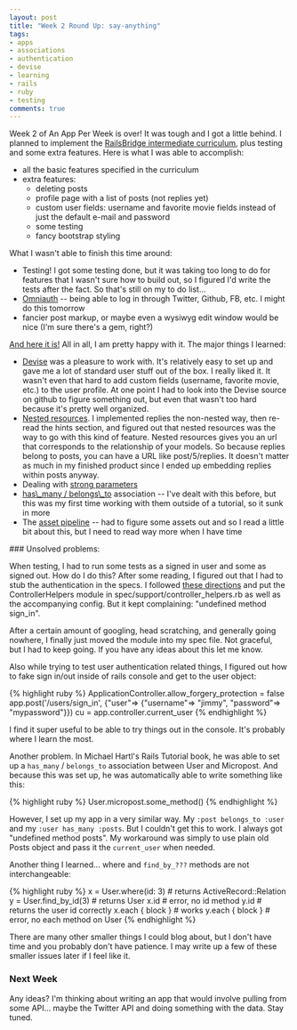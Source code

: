 ```yaml
---
layout: post
title: "Week 2 Round Up: say-anything"
tags:
- apps
- associations
- authentication
- devise
- learning
- rails
- ruby
- testing
comments: true
---
```


Week 2 of An App Per Week is over! It was tough and I got a little behind. I planned to implement the <a href="http://docs.railsbridge.org/intermediate-rails/">RailsBridge intermediate curriculum</a>, plus testing and some extra features. Here is what I was able to accomplish:
<ul>
	<li>all the basic features specified in the curriculum</li>
	<li>extra features:
<ul>
	<li>deleting posts</li>
	<li>profile page with a list of posts (not replies yet)</li>
	<li>custom user fields: username and favorite movie fields instead of just the default e-mail and password</li>
	<li>some testing</li>
	<li>fancy bootstrap styling</li>
</ul>
</li>
</ul>
What I wasn't able to finish this time around:
<ul>
	<li>Testing! I got some testing done, but it was taking too long to do for features that I wasn't sure how to build out, so I figured I'd write the tests after the fact. So that's still on my to do list...</li>
	<li><a href="https://github.com/intridea/omniauth">Omniauth</a> -- being able to log in through Twitter, Github, FB, etc. I might do this tomorrow</li>
	<li>fancier post markup, or maybe even a wysiwyg edit window would be nice (I'm sure there's a gem, right?)</li>
</ul>
<a href="https://aqueous-sierra-5780.herokuapp.com/">And here it is!</a> All in all, I am pretty happy with it. The major things I learned:
<ul>
	<li><a href="https://github.com/plataformatec/devise">Devise</a> was a pleasure to work with. It's relatively easy to set up and gave me a lot of standard user stuff out of the box. I really liked it. It wasn't even that hard to add custom fields (username, favorite movie, etc.) to the user profile. At one point I had to look into the Devise source on github to figure something out, but even that wasn't too hard because it's pretty well organized.</li>
	<li><a href="http://guides.rubyonrails.org/routing.html#nested-resources">Nested resources</a>. I implemented replies the non-nested way, then re-read the hints section, and figured out that nested resources was the way to go with this kind of feature. Nested resources gives you an url that corresponds to the relationship of your models. So because replies belong to posts, you can have a URL like post/5/replies. It doesn't matter as much in my finished product since I ended up embedding replies within posts anyway.</li>
	<li>Dealing with <a href="http://edgeguides.rubyonrails.org/action_controller_overview.html#strong-parameters">strong parameters</a></li>
	<li><a href="http://guides.rubyonrails.org/association_basics.html">has\_many / belongs\_to</a> association -- I've dealt with this before, but this was my first time working with them outside of a tutorial, so it sunk in more</li>
	<li>The <a href="http://guides.rubyonrails.org/asset_pipeline.html">asset pipeline</a> -- had to figure some assets out and so I read a little bit about this, but I need to read way more when I have time</li>
</ul>
### Unsolved problems:

When testing, I had to run some tests as a signed in user and some as signed out. How do I do this? After some reading, I figured out that I had to stub the authentication in the specs. I followed <a href="https://github.com/plataformatec/devise/wiki/How-To:-Stub-authentication-in-controller-specs">these directions</a> and put the ControllerHelpers module in spec/support/controller\_helpers.rb as well as the accompanying config. But it kept complaining: "undefined method sign\_in".

After a certain amount of googling, head scratching, and generally going nowhere, I finally just moved the module into my spec file. Not graceful, but I had to keep going. If you have any ideas about this let me know.

Also while trying to test user authentication related things, I figured out how to fake sign in/out inside of rails console and get to the user object:

{% highlight ruby %}
ApplicationController.allow_forgery_protection = false
app.post('/users/sign_in', {"user"=> {"username"=> "jimmy", "password"=> "mypassword"}})
cu = app.controller.current_user
{% endhighlight %}

I find it super useful to be able to try things out in the console. It's probably where I learn the most.

Another problem. In Michael Hartl's Rails Tutorial book, he was able to set up a `has_many` / `belongs_to` association between User and Micropost. And because this was set up, he was automatically able to write something like this:

{% highlight ruby %}
User.micropost.some_method()
{% endhighlight %}

However, I set up my app in a very similar way. My `:post belongs_to :user` and my `:user has_many :posts`. But I couldn't get this to work. I always got "undefined method posts". My workaround was simply to use plain old Posts object and pass it the `current_user` when needed.

Another thing I learned... where and `find_by_???` methods are not interchangeable:

{% highlight ruby %}
x = User.where(id: 3) # returns ActiveRecord::Relation
y = User.find_by_id(3) # returns User
x.id # error, no id method
y.id # returns the user id correctly
x.each { block } # works
y.each { block } # error, no each method on User
{% endhighlight %}

There are many other smaller things I could blog about, but I don't have time and you probably don't have patience. I may write up a few of these smaller issues later if I feel like it.

### Next Week

Any ideas? I'm thinking about writing an app that would involve pulling from some API... maybe the Twitter API and doing something with the data. Stay tuned.